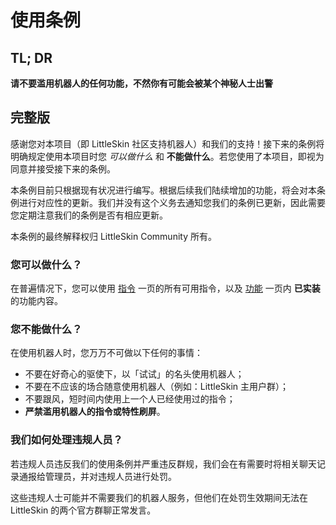# 使用条例

## TL; DR

**请不要滥用机器人的任何功能，不然你有可能会被某个神秘人士出警**

## 完整版

感谢您对本项目（即 LittleSkin 社区支持机器人）和我们的支持！接下来的条例将明确规定使用本项目时您 *可以做什么* 和 **不能做什么**。若您使用了本项目，即视为同意并接受接下来的条例。

本条例目前只根据现有状况进行编写。根据后续我们陆续增加的功能，将会对本条例进行对应性的更新。我们并没有这个义务去通知您我们的条例已更新，因此需要您定期注意我们的条例是否有相应更新。

本条例的最终解释权归 LittleSkin Community 所有。

### 您可以做什么？

在普遍情况下，您可以使用 [指令](./commands.md) 一页的所有可用指令，以及 [功能](./functions.md) 一页内 **已实装** 的功能内容。

### 您不能做什么？

在使用机器人时，您万万不可做以下任何的事情：

- 不要在好奇心的驱使下，以「试试」的名头使用机器人；
- 不要在不应该的场合随意使用机器人（例如：LittleSkin 主用户群）；
- 不要跟风，短时间内使用上一个人已经使用过的指令；
- **严禁滥用机器人的指令或特性刷屏**。

### 我们如何处理违规人员？

若违规人员违反我们的使用条例并严重违反群规，我们会在有需要时将相关聊天记录通报给管理员，并对违规人员进行处罚。

这些违规人士可能并不需要我们的机器人服务，但他们在处罚生效期间无法在 LittleSkin 的两个官方群聊正常发言。
